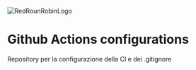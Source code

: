 ![RedRounRobinLogo](https://i.imgur.com/3Dcv4vs.png)

# Github Actions configurations

Repository per la configurazione della CI e dei .gitignore
